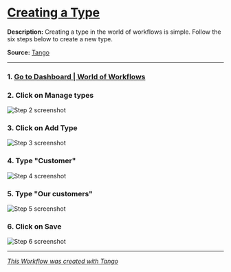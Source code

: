 # [Creating a Type](https://app.tango.us/app/workflow/568ea768-6f9a-42d0-8d32-fd350b767371?utm_source=markdown&utm_medium=markdown&utm_campaign=workflow%20export%20links)

__Description:__ 
Creating a type in the world of workflows is simple. Follow the six steps below to create a new type.

__Source:__ [Tango](https://app.tango.us/app/workflow/568ea768-6f9a-42d0-8d32-fd350b767371?utm_source=markdown&utm_medium=markdown&utm_campaign=workflow%20export%20links)

***

### 1. [Go to Dashboard | World of Workflows](https://localhost:7063/)


### 2. Click on Manage types
![Step 2 screenshot](https://images.tango.us/workflows/568ea768-6f9a-42d0-8d32-fd350b767371/steps/d63dc6c0-1963-4296-abf8-ec91c267cdb5/bcbdc5df-d757-4d27-915c-f677dcd10529.png?crop=focalpoint&fit=crop&fp-x=0.7009&fp-y=0.2146&fp-z=3.1154&w=1200&ar=3240%3A1922)


### 3. Click on Add Type
![Step 3 screenshot](https://images.tango.us/workflows/568ea768-6f9a-42d0-8d32-fd350b767371/steps/7e54d57a-d6dd-4020-b673-c70028f1bf0b/f5e791c3-4afb-45a0-b3a0-5196f9196494.png?crop=focalpoint&fit=crop&fp-x=0.9042&fp-y=0.1033&fp-z=3.0335&w=1200&ar=3240%3A1922)


### 4. Type "Customer"
![Step 4 screenshot](https://images.tango.us/workflows/568ea768-6f9a-42d0-8d32-fd350b767371/steps/76b8fcb9-fd6b-41ae-a30e-725aa9a35a73/bad53974-c2a7-47e7-900e-fb8039a76626.png?crop=focalpoint&fit=crop&fp-x=0.8963&fp-y=0.1303&fp-z=3.0335&w=1200&ar=3240%3A1922)


### 5. Type "Our customers"
![Step 5 screenshot](https://images.tango.us/workflows/568ea768-6f9a-42d0-8d32-fd350b767371/steps/af1f94e0-7c9f-4e88-b752-60a52678159b/040eaf87-fb7e-4e71-aeb7-80f91f219ac7.png?crop=focalpoint&fit=crop&fp-x=0.8963&fp-y=0.1943&fp-z=3.0335&w=1200&ar=3240%3A1922)


### 6. Click on Save
![Step 6 screenshot](https://images.tango.us/workflows/568ea768-6f9a-42d0-8d32-fd350b767371/steps/9412e553-c3c9-45ce-af99-36bc72b4605b/f0d23410-b3c2-40f4-96a2-3dadd43d4170.png?crop=focalpoint&fit=crop&fp-x=0.9772&fp-y=0.2531&fp-z=3.0335&w=1200&ar=3240%3A1922)


***
_[This Workflow was created with Tango](https://app.tango.us/app/workflow/568ea768-6f9a-42d0-8d32-fd350b767371?utm_source=markdown&utm_medium=markdown&utm_campaign=workflow%20export%20links)_